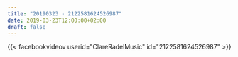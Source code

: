 ```yaml
---
title: "20190323 - 2122581624526987"
date: 2019-03-23T12:00:00+02:00
draft: false
---
```


{{< facebookvideov userid="ClareRadelMusic" id="2122581624526987" >}}